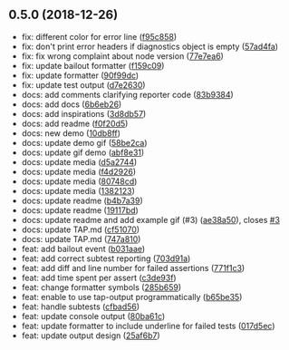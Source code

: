 ## 0.5.0 (2018-12-26)

- fix: different color for error line ([f95c858](https://github.com/samiralajmovic/tap-report/commit/f95c858))
- fix: don't print error headers if diagnostics object is empty ([57ad4fa](https://github.com/samiralajmovic/tap-report/commit/57ad4fa))
- fix: fix wrong complaint about node version ([77e7ea6](https://github.com/samiralajmovic/tap-report/commit/77e7ea6))
- fix: update bailout formatter ([f159c09](https://github.com/samiralajmovic/tap-report/commit/f159c09))
- fix: update formatter ([90f99dc](https://github.com/samiralajmovic/tap-report/commit/90f99dc))
- fix: update test output ([d7e2630](https://github.com/samiralajmovic/tap-report/commit/d7e2630))
- docs: add comments clarifying reporter code ([83b9384](https://github.com/samiralajmovic/tap-report/commit/83b9384))
- docs: add docs ([6b6eb26](https://github.com/samiralajmovic/tap-report/commit/6b6eb26))
- docs: add inspirations ([3d8db57](https://github.com/samiralajmovic/tap-report/commit/3d8db57))
- docs: add readme ([f0f20d5](https://github.com/samiralajmovic/tap-report/commit/f0f20d5))
- docs: new demo ([10db8ff](https://github.com/samiralajmovic/tap-report/commit/10db8ff))
- docs: update demo gif ([58be2ca](https://github.com/samiralajmovic/tap-report/commit/58be2ca))
- docs: update gif demo ([abf8e31](https://github.com/samiralajmovic/tap-report/commit/abf8e31))
- docs: update media ([d5a2744](https://github.com/samiralajmovic/tap-report/commit/d5a2744))
- docs: update media ([f4d2926](https://github.com/samiralajmovic/tap-report/commit/f4d2926))
- docs: update media ([80748cd](https://github.com/samiralajmovic/tap-report/commit/80748cd))
- docs: update media ([1382123](https://github.com/samiralajmovic/tap-report/commit/1382123))
- docs: update readme ([b4b7a39](https://github.com/samiralajmovic/tap-report/commit/b4b7a39))
- docs: update readme ([19117bd](https://github.com/samiralajmovic/tap-report/commit/19117bd))
- docs: update readme and add example gif (#3) ([ae38a50](https://github.com/samiralajmovic/tap-report/commit/ae38a50)), closes [#3](https://github.com/samiralajmovic/tap-report/issues/3)
- docs: update TAP.md ([cf51070](https://github.com/samiralajmovic/tap-report/commit/cf51070))
- docs: update TAP.md ([747a810](https://github.com/samiralajmovic/tap-report/commit/747a810))
- feat: add bailout event ([b031aae](https://github.com/samiralajmovic/tap-report/commit/b031aae))
- feat: add correct subtest reporting ([703d91a](https://github.com/samiralajmovic/tap-report/commit/703d91a))
- feat: add diff and line number for failed assertions ([771f1c3](https://github.com/samiralajmovic/tap-report/commit/771f1c3))
- feat: add time spent per assert ([c3de93f](https://github.com/samiralajmovic/tap-report/commit/c3de93f))
- feat: change formatter symbols ([285b659](https://github.com/samiralajmovic/tap-report/commit/285b659))
- feat: enable to use tap-output programmatically ([b65be35](https://github.com/samiralajmovic/tap-report/commit/b65be35))
- feat: handle subtests ([cfbad56](https://github.com/samiralajmovic/tap-report/commit/cfbad56))
- feat: update console output ([80ba61c](https://github.com/samiralajmovic/tap-report/commit/80ba61c))
- feat: update formatter to include underline for failed tests ([017d5ec](https://github.com/samiralajmovic/tap-report/commit/017d5ec))
- feat: update output design ([25af6b7](https://github.com/samiralajmovic/tap-report/commit/25af6b7))
